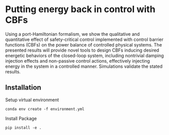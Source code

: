 # Putting energy back in control with CBFs 
Using a port-Hamiltonian formalism, we show the qualitative and quantitative effect of safety-critical control implemented with control barrier functions (CBFs) on the power balance of controlled physical systems. The presented results will provide novel tools to design CBFs inducing desired energetic behaviors of the closed-loop system, including nontrivial damping injection effects and non-passive control actions, effectively injecting energy in the system in a controlled manner. Simulations validate the stated results.

## Installation ##

Setup virtual environment

```
conda env create -f environment.yml
```

Install Package

```
pip install -e .
```

 